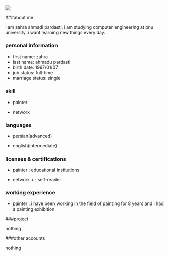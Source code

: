 <img src="https://avatars1.githubusercontent.com/u/72106159?s=400&u=6af666db01199f51b5d99b7ec0bcbe92e165e87b&v=4"/>

###about me 

i am zahra ahmadi pardasti, i am studying computer engineering at pnu university. i want learning new things every day.

 ### personal information 
 
- first name: zahra 
- last name: ahmadu pardasti 
- birth date: 1997/01/07 
- job status: full-time 
- marriage status: single 

### skill 

- painter 

- network 

### languages 

- persian(advanced) 

- english(intermediate) 

### licenses & certifications 

- painter : educational institutions 

- network + : self-reader 

### working experience 

- painter : i have been working in the field of painting for 8 years and i had a painting exhibition

###project

nothing

###other accounts

nothing
